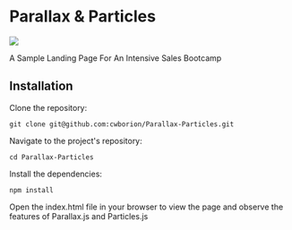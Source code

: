 # Parallax & Particles 

<img src="../Parallax-Particles.gif"/>

A Sample Landing Page For An Intensive Sales Bootcamp

Installation
----

Clone the repository: 

```
git clone git@github.com:cwborion/Parallax-Particles.git
```

Navigate to the project's repository:

```
cd Parallax-Particles
```

Install the dependencies:

```
npm install
```

Open the index.html file in your browser to view the page and observe the features of Parallax.js and Particles.js